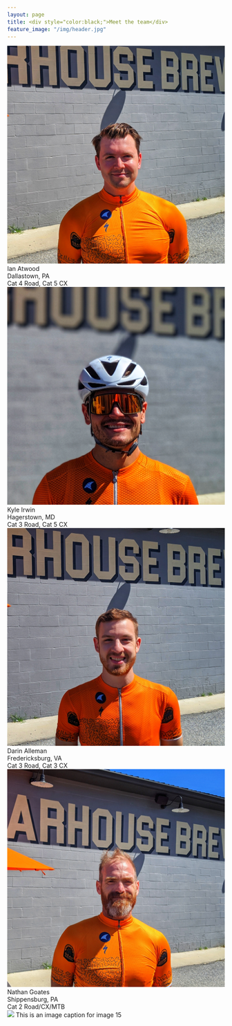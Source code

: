 ```yaml
---
layout: page
title: <div style="color:black;">Meet the team</div>
feature_image: "/img/header.jpg"
---
```


<div class="myGallery">
  <div class="item">
    <img src="/img/hs_ian.jpeg" alt="Ian" class="image"/>
    <span class="caption">Ian Atwood<br>Dallastown, PA<br>Cat 4 Road, Cat 5 CX</span>
  </div>
  <div class="item">
    <img src="/img/hs_kyle.jpeg" alt="Kyle" class="image"/>
    <span class="caption">Kyle Irwin<br>Hagerstown, MD<br>Cat 3 Road, Cat 5 CX</span>
  </div>
  <div class="item">
    <img src="/img/hs_darin.jpeg" alt="Darin" class="image"/>
    <span class="caption">Darin Alleman<br>Fredericksburg, VA<br>Cat 3 Road, Cat 3 CX</span>
  </div>
  <div class="item">
    <img src="/img/hs_goates.jpeg" alt="Goates" class="image"/>
    <span class="caption">Nathan Goates<br>Shippensburg, PA<br> Cat 2 Road/CX/MTB</span>
  </div>
  <div class="item">
    <img src="https://picsum.photos/190/190?15" />
    <span class="caption">This is an image caption for image 15</span>
  </div>
</div>



